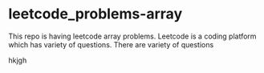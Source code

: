 # leetcode_problems-array
This repo is having leetcode array problems.
Leetcode is a coding platform which has variety of questions.
There are variety of questions



hkjgh
